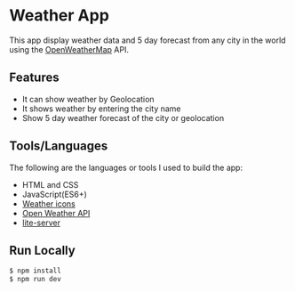 # Weather App

This app display weather data and 5 day forecast  from any city in the world using the [OpenWeatherMap](http://www.openweathermap.org/) API.

## Features
- It can show weather by Geolocation
- It shows weather by entering the city name
- Show 5 day weather forecast of the city or geolocation

## Tools/Languages
The following are the languages or tools I used to build the app:

- HTML and CSS
- JavaScript(ES6+)
- [Weather icons](https://github.com/erikflowers/weather-icons)
- [Open Weather API](http://api.openweathermap.org)
- [lite-server](https://www.npmjs.com/package/lite-server)

## Run Locally
```sh
$ npm install
$ npm run dev
```